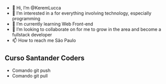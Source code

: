 - 👋 Hi, I’m @KeremLucca
- 👀 I’m interested in a for everything involving technology, especially programming 
- 🌱 I’m currently learning Web Front-end
- 💞️ I’m looking to collaborate on for me to grow in the area and become a fullstack developer
- 📫 How to reach me São Paulo 

<!---
KeremLucca/KeremLucca is a ✨ special ✨ repository because its `README.md` (this file) appears on your GitHub profile.
You can click the Preview link to take a look at your changes.
--->
 ## Curso Santander Coders

* Comando git push
* Comando git pull
